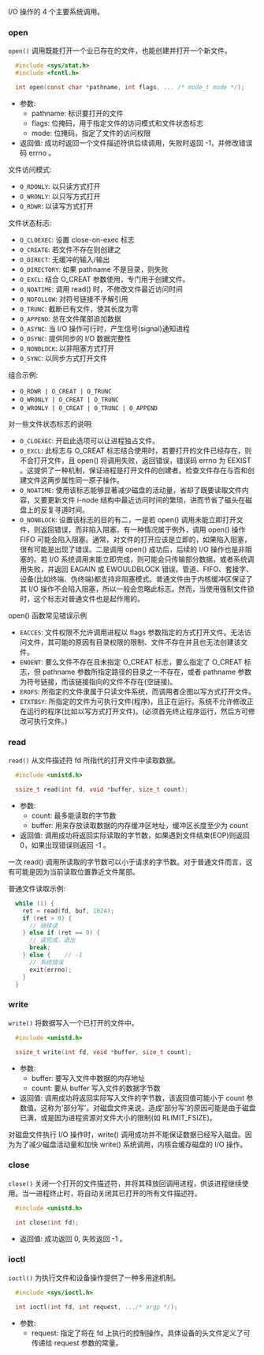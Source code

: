 
I/O 操作的 4 个主要系统调用。

### open

`open()` 调用既能打开一个业已存在的文件，也能创建并打开一个新文件。
```c
  #include <sys/stat.h>
  #include <fcntl.h>

  int open(const char *pathname, int flags, ... /* mode_t mode */);
```
- 参数:
  - pathname: 标识要打开的文件
  - flags: 位掩码，用于指定文件的访问模式和文件状态标志
  - mode: 位掩码，指定了文件的访问权限
- 返回值: 成功时返回一个文件描述符供后续调用，失败时返回 -1，并修改错误码 errno 。

文件访问模式:
- `O_RDONLY`: 以只读方式打开
- `O_WRONLY`: 以只写方式打开
- `O_RDWR`: 以读写方式打开

文件状态标志:
- `O_CLOEXEC`: 设置 close-on-exec 标志
- `O_CREATE`: 若文件不存在则创建之
- `O_DIRECT`: 无缓冲的输入/输出
- `O_DIRECTORY`: 如果 pathname 不是目录，则失败
- `O_EXCL`: 结合 O_CREAT 参数使用，专门用于创建文件。
- `O_NOATIME`: 调用 read() 时，不修改文件最近访问时间
- `O_NOFOLLOW`: 对符号链接不予解引用
- `O_TRUNC`: 截断已有文件，使其长度为零
- `O_APPEND`: 总在文件尾部追加数据
- `O_ASYNC`: 当 I/O 操作可行时，产生信号(signal)通知进程
- `O_DSYNC`: 提供同步的 I/O 数据完整性
- `O_NONBLOCK`: 以非阻塞方式打开
- `O_SYNC`: 以同步方式打开文件

组合示例:
- `O_RDWR | O_CREAT | O_TRUNC`
- `O_WRONLY | O_CREAT | O_TRUNC`
- `O_WRONLY | O_CREAT | O_TRUNC | O_APPEND`

对一些文件状态标志的说明:
- `O_CLOEXEC`: 开启此选项可以让进程独占文件。
- `O_EXCL`: 此标志与 O_CREAT 标志结合使用时，若要打开的文件已经存在，则不会打开文件，且 open() 将调用失败，返回错误，错误码 errno 为 EEXIST 。这提供了一种机制，保证进程是打开文件的创建者。检查文件存在与否和创建文件这两步属性同一原子操作。
- `O_NOATIME`: 使用该标志能够显著减少磁盘的活动量，省却了既要读取文件内容，又要更新文件 i-node 结构中最近访问时间的繁琐，进而节省了磁头在磁盘上的反复寻道时间。
- `O_NONBLOCK`: 设置该标志的目的有二，一是若 open() 调用未能立即打开文件，则返回错误，而非陷入阻塞。有一种情况属于例外，调用 open() 操作 FIFO 可能会陷入阻塞。通常，对文件的打开应该是立即的，如果陷入阻塞，很有可能是出现了错误。二是调用 open() 成功后，后续的 I/O 操作也是非阻塞的。若 I/O 系统调用未能立即完成，则可能会只传输部分数据，或者系统调用失败，并返回 EAGAIN 或 EWOULDBLOCK 错误。管道、FIFO、套接字、设备(比如终端、伪终端)都支持非阻塞模式。普通文件由于内核缓冲区保证了其 I/O 操作不会陷入阻塞，所以一般会忽略此标志。然而，当使用强制文件锁时，这个标志对普通文件也是起作用的。

open() 函数常见错误示例
- `EACCES`: 文件权限不允许调用进程以 flags 参数指定的方式打开文件。无法访问文件，其可能的原因有目录权限的限制、文件不存在并且也无法创建该文件。
- `ENOENT`: 要么文件不存在且未指定 O_CREAT 标志，要么指定了 O_CREAT 标志，但 pathname 参数所指定路径的目录之一不存在，或者 pathname 参数为符号链接，而该链接指向的文件不存在(空链接)。
- `EROFS`: 所指定的文件隶属于只读文件系统，而调用者企图以写方式打开文件。
- `ETXTBSY`: 所指定的文件为可执行文件(程序)，且正在运行。系统不允许修改正在运行的程序(比如以写方式打开文件)。(必须首先终止程序运行，然后方可修改可执行文件。)

### read

`read()` 从文件描述符 fd 所指代的打开文件中读取数据。
```c
  #include <unistd.h>

  ssize_t read(int fd, void *buffer, size_t count);
```
- 参数:
  - count: 最多能读取的字节数
  - buffer: 用来存放读取数据的内存缓冲区地址，缓冲区长度至少为 count
- 返回值: 调用成功将返回实际读取的字节数，如果遇到文件结束(EOP)则返回 0，如果出现错误则返回 -1 。

一次 read() 调用所读取的字节数可以小于请求的字节数。对于普通文件而言，这有可能是因为当前读取位置靠近文件尾部。

普通文件读取示例:
```c
  while (1) {
    ret = read(fd, buf, 1024);
    if (ret > 0) {
      // 继续读
    } else if (ret == 0) {
      // 读完成，退出
      break;
    } else {    // -1
      // 系统错误
      exit(errno);
    }
  }
```

### write

`write()` 将数据写入一个已打开的文件中。
```c
  #include <unistd.h>

  ssize_t write(int fd, void *buffer, size_t count);
```
- 参数:
  - buffer: 要写入文件中数据的内存地址
  - count: 要从 buffer 写入文件的数据字节数
- 返回值: 调用成功将返回实际写入文件的字节数，该返回值可能小于 count 参数值。这称为'部分写'。对磁盘文件来说，造成'部分写'的原因可能是由于磁盘已满，或是因为进程资源对文件大小的限制(如 RLIMIT_FSIZE)。

对磁盘文件执行 I/O 操作时，write() 调用成功并不能保证数据已经写入磁盘。因为为了减少磁盘活动量和加快 write() 系统调用，内核会缓存磁盘的 I/O 操作。

### close

`close()` 关闭一个打开的文件描述符，并将其释放回调用进程，供该进程继续使用。当一进程终止时，将自动关闭其已打开的所有文件描述符。
```c
  #include <unistd.h>

  int close(int fd);
```
- 返回值: 成功返回 0, 失败返回 -1 。

### ioctl

`ioctl()` 为执行文件和设备操作提供了一种多用途机制。
```c
  #include <sys/ioctl.h>

  int ioctl(int fd, int request, .../* argp */);
```
- 参数:
  - request: 指定了将在 fd 上执行的控制操作。具体设备的头文件定义了可传递给 request 参数的常量。
